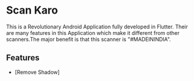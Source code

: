 # Scan Karo

This is a Revolutionary Android Application fully developed in Flutter. Their are many features in this Application which make it different from other scanners.The major benefit is that this scanner is "#MADEININDIA".

## Features

- [Remove Shadow]
